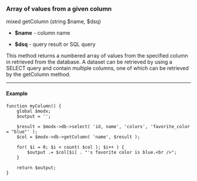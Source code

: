 ### Array of values from a given column

mixed getColumn (string $name, $dsq)

* **$name** - column name

* **$dsq** - query result or SQL query

This method returns a numbered array of values from the specified column in retrieved from the database. A dataset can be retrieved by using a SELECT query and contain multiple columns, one of which can be retrieved by the getColumn method.

***

#### Example
```
function myColumn() {  
	global $modx;  
	$output = '';   

	$result = $modx->db->select( 'id, name', 'colors', 'favorite_color = "blue"' ); 
	$col = $modx->db->getColumn( 'name', $result );   

	for( $i = 0; $i < count( $col ); $i++ ) {  
		$output .= $col[$i] . "'s favorite color is blue.<br />";  
	}  

	return $output;  
}
```

